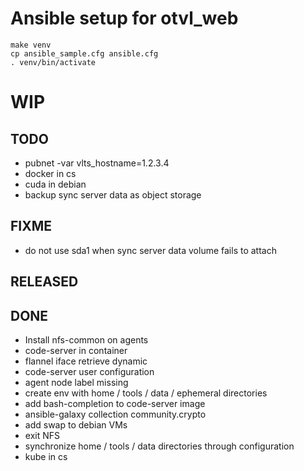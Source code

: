 # Ansible setup for otvl_web

    make venv
    cp ansible_sample.cfg ansible.cfg
    . venv/bin/activate

# WIP

## TODO

- pubnet -var vlts_hostname=1.2.3.4
- docker in cs
- cuda in debian
- backup sync server data as object storage

## FIXME

- do not use sda1 when sync server data volume fails to attach

## RELEASED
  
## DONE

- Install nfs-common on agents
- code-server in container
- flannel iface retrieve dynamic
- code-server user configuration
- agent node label missing
- create env with home / tools / data / ephemeral directories
- add bash-completion to code-server image
- ansible-galaxy collection community.crypto
- add swap to debian VMs
- exit NFS
- synchronize home / tools / data directories through configuration
- kube in cs
